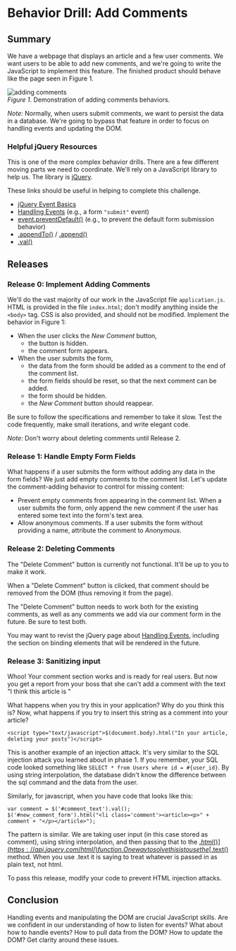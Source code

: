 # Behavior Drill: Add Comments


## Summary
We have a webpage that displays an article and a few user comments.  We want users to be able to add new comments, and we're going to write the JavaScript to implement this feature.  The finished product should behave like the page seen in Figure 1.

![adding comments](readme-assets/add-comments.gif)  
*Figure 1*.  Demonstration of adding comments behaviors.

*Note:* Normally, when users submit comments, we want to persist the data in a database. We're going to bypass that feature in order to focus on handling events and updating the DOM.


### Helpful jQuery Resources
This is one of the more complex behavior drills.  There are a few different moving parts we need to coordinate.  We'll rely on a JavaScript library to help us.  The library is [jQuery][].

These links should be useful in helping to complete this challenge.

- [jQuery Event Basics][]
- [Handling Events][] (e.g., a form `"submit"` event)
- [event.preventDefault()][] (e.g., to prevent the default form submission behavior)
- [.appendTo()][] / [.append()][]
- [.val()][]


## Releases
### Release 0: Implement Adding Comments
We'll do the vast majority of our work in the JavaScript file `application.js`.  HTML is provided in the file `index.html`; don't modify anything inside the `<body>` tag. CSS is also provided, and should not be modified.  Implement the behavior in Figure 1:

- When the user clicks the *New Comment* button,
  - the button is hidden.
  - the comment form appears.
- When the user submits the form,
  - the data from the form should be added as a comment to the end of the comment list.
  - the form fields should be reset, so that the next comment can be added.
  - the form should be hidden.
  - the *New Comment* button should reappear.

Be sure to follow the specifications and remember to take it slow.  Test the code frequently, make small iterations, and write elegant code.

_Note:_ Don't worry about deleting comments until Release 2.

### Release 1: Handle Empty Form Fields
What happens if a user submits the form without adding any data in the form fields?  We just add empty comments to the comment list.  Let's update the comment-adding behavior to control for missing content:

- Prevent empty comments from appearing in the comment list.  When a user submits the form, only append the new comment if the user has entered some text into the form's text area.
- Allow anonymous comments.  If a user submits the form without providing a name, attribute the comment to *Anonymous*.

### Release 2: Deleting Comments

The "Delete Comment" button is currently not functional. It'll be up to you to make it work.

When a "Delete Comment" button is clicked, that comment should be removed from the DOM (thus removing it from the page).

The "Delete Comment" button needs to work both for the existing comments, as well as any comments we add via our comment form in the future. Be sure to test both.

You may want to revist the jQuery page about [Handling Events][], including the section on binding elements that will be rendered in the future.

### Release 3: Sanitizing input

Whoo! Your comment section works and is ready for real users. But now you get a report from your boss that she can't add a comment with the text "I think this article is <awesome>"

What happens when you try this in your application? Why do you think this is? Now, what happens if you try to insert this string as a comment into your article?
  
```<script type="text/javascript">$(document.body).html("In your article, deleting your posts")</script>```

This is another example of an injection attack. It's very similar to the SQL injection attack you learned about in phase 1. If you remember, your SQL code looked something like `SELECT * from Users where id = #{user_id}`. By using string interpolation, the database didn't know the difference between the sql command and the data from the user.

Similarly, for javascript, when you have code that looks like this:
```
var comment = $('#comment_text').val();
$('#new_comment_form').html("<li class='comment'><article><p>" + comment + "</p></article>");
```

The pattern is similar. We are taking user input (in this case stored as comment), using string interpolation, and then passing that to the [$.html()](https://api.jquery.com/html/) function. One way to solve this is to use the [$.text()](https://api.jquery.com/text/) method. When you use .text it is saying to treat whatever is passed in as plain text, not html.

To pass this release, modify your code to prevent HTML injection attacks.

## Conclusion
Handling events and manipulating the DOM are crucial JavaScript skills.  Are we confident in our understanding of how to listen for events?  What about how to handle events?  How to pull data from the DOM?  How to update the DOM?  Get clarity around these issues.


[.append()]: http://api.jquery.com/append/
[.appendTo()]: http://api.jquery.com/appendTo/
[.val()]: http://api.jquery.com/val/
[event.preventDefault()]: http://api.jquery.com/event.preventDefault/
[Handling Events]: http://learn.jquery.com/events/handling-events/
[jquery]: https://jquery.com/
[jQuery Event Basics]: http://learn.jquery.com/events/event-basics/
